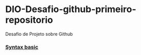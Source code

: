 # DIO-Desafio-github-primeiro-repositorio
Desafio de Projeto sobre Github

### [Syntax basic](https://www.markdownguide.org/basic-syntax)
